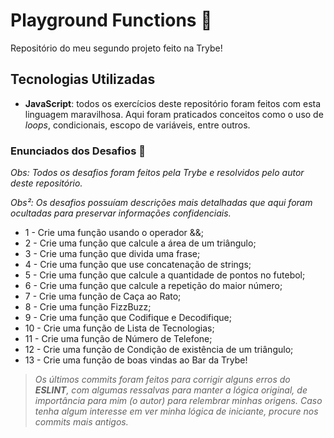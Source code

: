 # Playground Functions :roller_coaster:

Repositório do meu segundo projeto feito na Trybe!

## Tecnologias Utilizadas

- __JavaScript__: todos os exercícios deste repositório foram feitos com esta linguagem maravilhosa. Aqui foram praticados conceitos como o uso de _loops_, condicionais, escopo de variáveis, entre outros.

### Enunciados dos Desafios :loudspeaker:

_Obs: Todos os desafios foram feitos pela Trybe e resolvidos pelo autor deste repositório._

_Obs²: Os desafios possuíam descrições mais detalhadas que aqui foram ocultadas para preservar informações confidenciais._

- 1 - Crie uma função usando o operador &&;
- 2 - Crie uma função que calcule a área de um triângulo;
- 3 - Crie uma função que divida uma frase;
- 4 - Crie uma função que use concatenação de strings;
- 5 - Crie uma função que calcule a quantidade de pontos no futebol;
- 6 - Crie uma função que calcule a repetição do maior número;
- 7 - Crie uma função de Caça ao Rato;
- 8 - Crie uma função FizzBuzz;
- 9 - Crie uma função que Codifique e Decodifique;
- 10 - Crie uma função de Lista de Tecnologias;
- 11 - Crie uma função de Número de Telefone;
- 12 - Crie uma função de Condição de existência de um triângulo;
- 13 - Crie uma função de boas vindas ao Bar da Trybe!

> _Os últimos commits foram feitos para corrigir alguns erros do __ESLINT__, com algumas ressalvas para manter a lógica original, de importância para mim (o autor) para relembrar minhas origens. Caso tenha algum interesse em ver minha lógica de iniciante, procure nos commits mais antigos._
